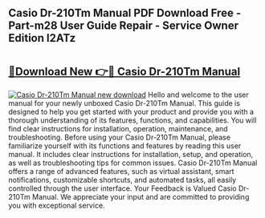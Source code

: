 ## Casio Dr-210Tm Manual PDF Download Free - Part-m28 User Guide Repair - Service Owner Edition l2ATz

# <h2><a href="http://bc19292.oget.top/?id=Casio+Dr-210Tm+Manual">🔗Download New 👉🔴 Casio Dr-210Tm Manual</a></h2>

[![Casio Dr-210Tm Manual new download](https://i.imgur.com/5g1atiW.png)](http://bc19292.oget.top/?id=Casio+Dr-210Tm+Manual)
Hello and welcome to the user manual for your newly unboxed Casio Dr-210Tm Manual. This guide is designed to help you get started with your product and provide you with a thorough understanding of its features, functions, and capabilities. You will find clear instructions for installation, operation, maintenance, and troubleshooting. Before using your Casio Dr-210Tm Manual, please familiarize yourself with its functions and features by reading this user manual. It includes clear instructions for installation, setup, and operation, as well as troubleshooting tips for common issues. Casio Dr-210Tm Manual offers a range of advanced features, such as virtual assistant, smart notifications, customizable shortcuts, and automated tasks, all easily controlled through the user interface. Your Feedback is Valued Casio Dr-210Tm Manual. We appreciate your input and are committed to providing you with exceptional service.
